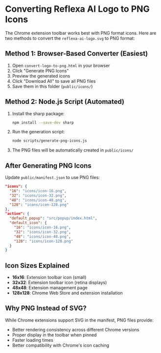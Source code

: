 # Converting Reflexa AI Logo to PNG Icons

The Chrome extension toolbar works best with PNG format icons. Here are two methods to convert the `reflexa-ai-logo.svg` to PNG format:

## Method 1: Browser-Based Converter (Easiest)

1. Open `convert-logo-to-png.html` in your browser
2. Click "Generate PNG Icons"
3. Preview the generated icons
4. Click "Download All" to save all PNG files
5. Save them in this folder (`public/icons/`)

## Method 2: Node.js Script (Automated)

1. Install the sharp package:

   ```bash
   npm install --save-dev sharp
   ```

2. Run the generation script:

   ```bash
   node scripts/generate-png-icons.js
   ```

3. The PNG files will be automatically created in `public/icons/`

## After Generating PNG Icons

Update `public/manifest.json` to use PNG files:

```json
"icons": {
  "16": "icons/icon-16.png",
  "32": "icons/icon-32.png",
  "48": "icons/icon-48.png",
  "128": "icons/icon-128.png"
},
"action": {
  "default_popup": "src/popup/index.html",
  "default_icon": {
    "16": "icons/icon-16.png",
    "32": "icons/icon-32.png",
    "48": "icons/icon-48.png",
    "128": "icons/icon-128.png"
  }
}
```

## Icon Sizes Explained

- **16x16**: Extension toolbar icon (small)
- **32x32**: Extension toolbar icon (retina displays)
- **48x48**: Extension management page
- **128x128**: Chrome Web Store and extension installation

## Why PNG Instead of SVG?

While Chrome extensions support SVG in the manifest, PNG files provide:

- Better rendering consistency across different Chrome versions
- Proper display in the toolbar when pinned
- Faster loading times
- Better compatibility with Chrome's icon caching
